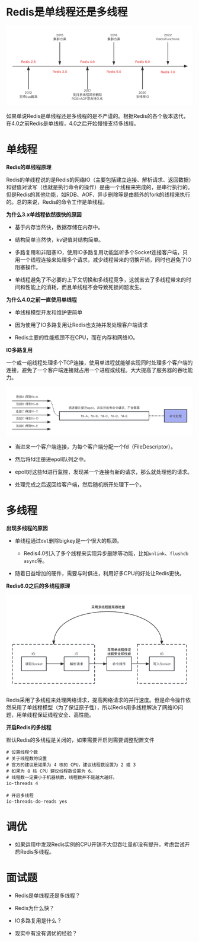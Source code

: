 # Redis是单线程还是多线程

![版本时间线](./images/Redis版本时间线.png)

如果单说Redis是单线程还是多线程的是不严谨的。根据Redis的各个版本迭代，在4.0之前Redis是单线程，4.0之后开始慢慢支持多线程。

# 单线程

**Redis的单线程原理**

Redis的单线程说的是Redis的网络IO（主要包括建立连接、解析请求、返回数据）和键值对读写（也就是执行命令的操作）是由一个线程来完成的，是串行执行的。但是Redis的其他功能，如RDB、AOF、异步删除等是由额外的fork的线程来执行的。总的来说，Redis的命令工作是单线程。

**为什么3.x单线程依然很快的原因**

- 基于内存当然快，数据存储在内存中。

- 结构简单当然快，kv键值对结构简单。

- 多路复用和非阻塞IO，使用IO多路复用功能监听多个Socket连接客户端，只用一个线程连接来处理多个请求，减少线程带来的切换开销，同时也避免了IO阻塞操作。

- 单线程避免了不必要的上下文切换和多线程竞争，这就省去了多线程带来的时间和性能上的消耗，而且单线程不会导致死锁问题发生。

**为什么4.0之前一直使用单线程**

- 单线程模型开发和维护更简单

- 因为使用了IO多路复用让Redis也支持并发处理客户端请求

- Redis主要的性能瓶颈不在CPU，而在内存和网络IO。

**IO多路复用**

一个或一组线程处理多个TCP连接，使用单进程就能够实现同时处理多个客户端的连接，避免了一个客户端连接就占用一个进程或线程。大大提高了服务器的吞吐能力。

![IO多路复用](./images/IO多路复用.png)

- 当进来一个客户端连接，为每个客户端分配一个fd（FileDescriptor）。

- 然后将fd注册进epoll队列之中。

- epoll对这些fd进行监控，发现某一个连接有新的请求，那么就处理他的请求。

- 处理完成之后返回给客户端，然后随机断开处理下一个。

# 多线程

**出现多线程的原因**

- 单线程通过`del`删除bigkey是一个很大的瓶颈。
  
  - Redis4.0引入了多个线程来实现异步删除等功能，比如`unlink`、`flushdb async`等。

- 随着日益增加的硬件，需要与时俱进，利用好多CPU的好处让Redis更快。

**Redis6.0之后的多线程原理**

![多线程架构](./images/多线程架构.png)

Redis采用了多线程来处理网络请求，提高网络请求的并行速度。但是命令操作依然采用了单线程模型（为了保证原子性），所以Redis用多线程解决了网络IO问题，用单线程保证线程安全、高性能。

**开启Redis的多线程**

默认Redis的多线程是关闭的，如果需要开启则需要调整配置文件

```shell
# 设置线程个数
# 关于线程数的设置
# 官方的建议是如果为 4 核的 CPU，建议线程数设置为 2 或 3
# 如果为 8 核 CPU 建议线程数设置为 6，
# 线程数一定要小于机器核数，线程数并不是越大越好。
io-threads 4

# 开启多线程
io-threads-do-reads yes
```

# 调优

- 如果运用中发现Redis实例的CPU开销不大但吞吐量却没有提升，考虑尝试开启Redis多线程。

# 面试题

- Redis是单线程还是多线程？

- Redis为什么快？

- IO多路复用是什么？

- 现实中有没有调优的经验？
